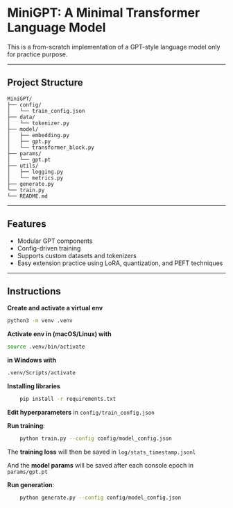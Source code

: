 # MiniGPT: A Minimal Transformer Language Model

This is a from-scratch implementation of a GPT-style language model only for practice purpose.

---

## Project Structure

```text
MiniGPT/
├── config/
│   └── train_config.json        
├── data/
│   └── tokenizer.py             
├── model/
│   ├── embedding.py             
│   ├── gpt.py                   
│   └── transformer_block.py    
├── params/
│   └── gpt.pt                   
├── utils/
│   ├── logging.py               
│   └── metrics.py               
├── generate.py                  
└── train.py           
└── README.md                               
```

---

## Features

- Modular GPT components
- Config-driven training
- Supports custom datasets and tokenizers
- Easy extension practice using LoRA, quantization, and PEFT techniques

---

## Instructions

**Create and activate a virtual env**

```bash
python3 -m venv .venv
```

**Activate env in (macOS/Linux) with**
```bash
source .venv/bin/activate
```
**in Windows with**
```bash
.venv/Scripts/activate
```

**Installing libraries**
```bash
    pip install -r requirements.txt
```

**Edit hyperparameters** in `config/train_config.json`

**Run training**:

```bash
    python train.py --config config/model_config.json
```
The **training loss** will then be saved in `log/stats_timestamp.jsonl`

And the **model params** will be saved after each console epoch in `params/gpt.pt`

**Run generation**:

```bash
    python generate.py --config config/model_config.json
```
